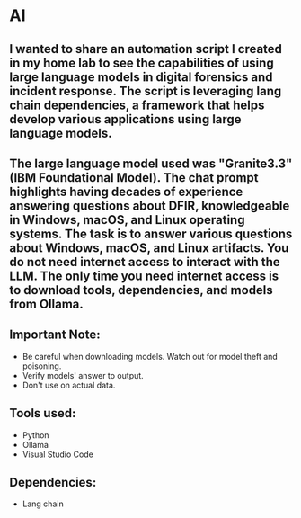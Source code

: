 # AI
## I wanted to share an automation script I created in my home lab to see the capabilities of using large language models in digital forensics and incident response. The script is leveraging lang chain dependencies, a framework that helps develop various applications using large language models.

## The large language model used was "Granite3.3" (IBM Foundational Model). The chat prompt highlights having decades of experience answering questions about DFIR, knowledgeable in Windows, macOS, and Linux operating systems. The task is to answer various questions about Windows, macOS, and Linux artifacts. You do not need internet access to interact with the LLM. The only time you need internet access is to download tools, dependencies, and models from Ollama. 

## Important Note:
- Be careful when downloading models. Watch out for model theft and poisoning.
- Verify models' answer to output.
- Don't use on actual data.

## Tools used:
- Python
- Ollama
- Visual Studio Code

## Dependencies:
- Lang chain
